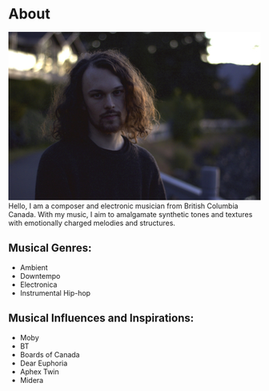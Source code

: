 # About

<img src="photos/headshot.jpg" id="about" alt="Headshot" style="max-width: 100%">
Hello, I am a composer and electronic musician from British Columbia Canada. With my music, I aim to amalgamate synthetic tones and textures with emotionally charged melodies and structures.

## Musical Genres:
- Ambient
- Downtempo
- Electronica
- Instrumental Hip-hop

## Musical Influences and Inspirations:
- Moby
- BT
- Boards of Canada
- Dear Euphoria
- Aphex Twin
- Midera

<div class="clear"></div>

